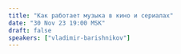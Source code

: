 ```yaml
---
title: "Как работает музыка в кино и сериалах"
date: "30 Nov 23 19:00 MSK"
draft: false
speakers: ["vladimir-barishnikov"]
---
```

